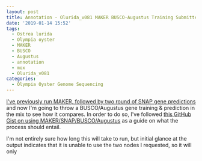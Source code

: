 ```yaml
---
layout: post
title: Annotation - Olurida_v081 MAKER BUSCO-Augustus Training Submitted to Mox
date: '2019-01-14 15:52'
tags:
  - Ostrea lurida
  - Olympia oyster
  - MAKER
  - BUSCO
  - Augustus
  - annotation
  - mox
  - Olurida_v081
categories:
  - Olympia Oyster Genome Sequencing
---
```

[I've previously run MAKER, followed by two round of SNAP gene predictions](https://robertslab.github.io/sams-notebook/2018/11/27/Annotation-Olurida_v081-MAKER-on-Mox.html) and now I'm going to throw a BUSCO/Augustus gene training & prediction in the mix to see how it compares. In order to do so, I've followed [this GitHub Gist on using MAKER/SNAP/BUSCO/Augustus](https://gist.github.com/darencard/bb1001ac1532dd4225b030cf0cd61ce2) as a guide on what the process should entail.

I'm not entirely sure how long this will take to run, but initial glance at the output indicates that it is unable to use the two nodes I requested, so it will only 
